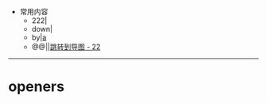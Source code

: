- 常用内容
	- 222|[](fileext://d:\a.txt)
	- down|[](dirext://d:\down)
	- by|[a](openby://D:\c.txt@@emeditor)
	- @@|[](file:///@@cmd.exe)|[跳转到导图 - 22](gmap://22)
	
***
# openers
[tt]: emeditor